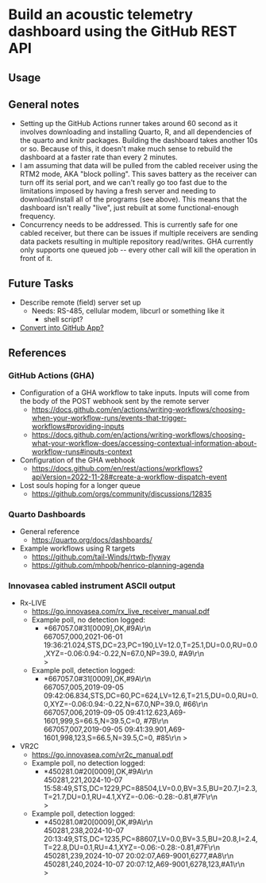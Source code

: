 # Build an acoustic telemetry dashboard using the GitHub REST API

## Usage

## General notes

  - Setting up the GitHub Actions runner takes around 60 second as it involves
  downloading and installing Quarto, R, and all dependencies of the quarto and 
  knitr packages. Building the dashboard takes another 10s or so. Because of this,
  it doesn't make much sense to rebuild the dashboard at a faster rate than every
  2 minutes.
  - I am assuming that data will be pulled from the cabled receiver using the RTM2
  mode, AKA "block polling". This saves battery as the receiver can turn off its
  serial port, and we can't really go too fast due to the limitations imposed by
  having a fresh server and needing to download/install all of the programs (see
  above). This means that the dashboard isn't really "live", just rebuilt at some
  functional-enough frequency.
  - Concurrency needs to be addressed. This is currently safe for one cabled
  receiver, but there can be issues if multiple receivers are sending data packets
  resulting in multiple repository read/writes. GHA currently only supports one
  queued job -- every other call will kill the operation in front of it.

## Future Tasks

  - Describe remote (field) server set up
    - Needs: RS-485, cellular modem, libcurl or something like it
      - shell script?
  - [Convert into GitHub App?](https://docs.github.com/en/apps/creating-github-apps/registering-a-github-app/registering-a-github-app)

## References

### GitHub Actions (GHA)

  - Configuration of a GHA workflow to take inputs. Inputs will come from the body of the POST webhook sent by the remote server
    - <https://docs.github.com/en/actions/writing-workflows/choosing-when-your-workflow-runs/events-that-trigger-workflows#providing-inputs>
    - <https://docs.github.com/en/actions/writing-workflows/choosing-what-your-workflow-does/accessing-contextual-information-about-workflow-runs#inputs-context>
  - Configuration of the GHA webhook
    - <https://docs.github.com/en/rest/actions/workflows?apiVersion=2022-11-28#create-a-workflow-dispatch-event>
  - Lost souls hoping for a longer queue
    - https://github.com/orgs/community/discussions/12835

### Quarto Dashboards

  - General reference
    - <https://quarto.org/docs/dashboards/>
  - Example workflows using R targets
    - <https://github.com/tail-Winds/rtwb-flyway>
    - <https://github.com/mhpob/henrico-planning-agenda>

### Innovasea cabled instrument ASCII output

  - Rx-LIVE
    - <https://go.innovasea.com/rx_live_receiver_manual.pdf>
    - Example poll, no detection logged:
      - *667057.0#31[0009],OK,#9A\r\n  
      667057,000,2021-06-01 19:36:21.024,STS,DC=23,PC=190,LV=12.0,T=25.1,DU=0.0,RU=0.0,XYZ=-0.06:0.94:-0.22,N=67.0,NP=39.0, #A9\r\n  
      \>
    - Example poll, detection logged:
      - *667057.0#31[0009],OK,#9A\r\n  
      667057,005,2019-09-05 09:42:06.834,STS,DC=60,PC=624,LV=12.6,T=21.5,DU=0.0,RU=0.0,XYZ=-0.06:0.94:-0.22,N=67.0,NP=39.0, #66\r\n  
      667057,006,2019-09-05 09:41:12.623,A69-1601,999,S=66.5,N=39.5,C=0, #7B\r\n  
      667057,007,2019-09-05 09:41:39.901,A69-1601,998,123,S=66.5,N=39.5,C=0, #85\r\n
      \>
  - VR2C
    - <https://go.innovasea.com/vr2c_manual.pdf>
    - Example poll, no detection logged:
      - *450281.0#20[0009],OK,#9A\r\n  
      450281,221,2024-10-07 15:58:49,STS,DC=1229,PC=88504,LV=0.0,BV=3.5,BU=20.7,I=2.3,T=21.7,DU=0.1,RU=4.1,XYZ=-0.06:-0.28:-0.81,#7F\r\n  
      \>
    - Example poll, detection logged:
      - *450281.0#20[0009],OK,#9A\r\n  
      450281,238,2024-10-07 20:13:49,STS,DC=1235,PC=88607,LV=0.0,BV=3.5,BU=20.8,I=2.4,T=22.8,DU=0.1,RU=4.1,XYZ=-0.06:-0.28:-0.81,#7F\r\n  
      450281,239,2024-10-07 20:02:07,A69-9001,6277,#A8\r\n  
      450281,240,2024-10-07 20:07:12,A69-9001,6278,123,#A1\r\n  
      \>
